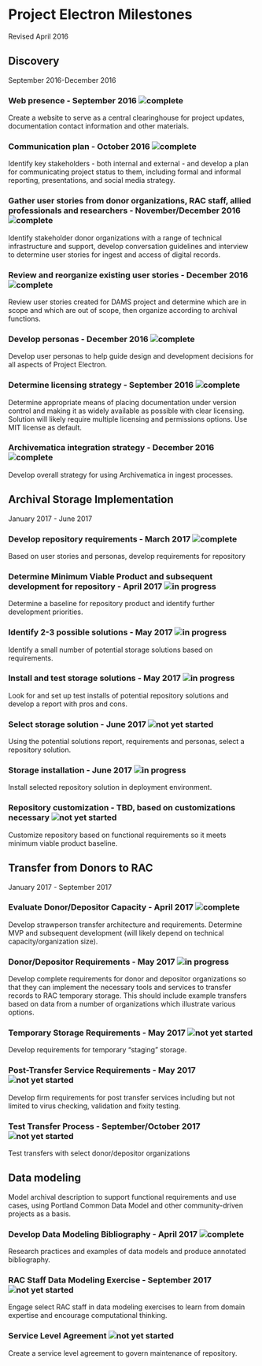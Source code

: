 # Project Electron Milestones

Revised April 2016

## Discovery

September 2016-December 2016

### Web presence - September 2016 ![complete](https://img.shields.io/badge/status-complete-green.svg?style=flat-square)

Create a website to serve as a central clearinghouse for project updates, documentation contact information and other materials.

### Communication plan - October 2016 ![complete](https://img.shields.io/badge/status-complete-green.svg?style=flat-square)

Identify key stakeholders - both internal and external - and develop a plan for communicating project status to them, including formal and informal reporting, presentations, and social media strategy.

### Gather user stories from donor organizations, RAC staff, allied professionals and researchers - November/December 2016 ![complete](https://img.shields.io/badge/status-complete-green.svg?style=flat-square)

Identify stakeholder donor organizations with a range of technical infrastructure and support, develop conversation guidelines and interview to determine user stories for ingest and access of digital records.

### Review and reorganize existing user stories - December 2016 ![complete](https://img.shields.io/badge/status-complete-green.svg?style=flat-square)

Review user stories created for DAMS project and determine which are in scope and which are out of scope, then organize according to archival functions.

### Develop personas - December 2016 ![complete](https://img.shields.io/badge/status-complete-green.svg?style=flat-square)

Develop user personas to help guide design and development decisions for all aspects of Project Electron.

### Determine licensing strategy - September 2016 ![complete](https://img.shields.io/badge/status-complete-green.svg?style=flat-square)

Determine appropriate means of placing documentation under version control and making it as widely available as possible with clear licensing. Solution will likely require multiple licensing and permissions options. Use MIT license as default.

### Archivematica integration strategy - December 2016 ![complete](https://img.shields.io/badge/status-complete-green.svg?style=flat-square)

Develop overall strategy for using Archivematica in ingest processes.

## Archival Storage Implementation

January 2017 - June 2017

### Develop repository requirements - March 2017 ![complete](https://img.shields.io/badge/status-complete-green.svg?style=flat-square)

Based on user stories and personas, develop requirements for repository

### Determine Minimum Viable Product and subsequent development for repository - April 2017 ![in progress](https://img.shields.io/badge/status-in--progress-orange.svg?style=flat-square)

Determine a baseline for repository product and identify further development priorities.

### Identify 2-3 possible solutions - May 2017 ![in progress](https://img.shields.io/badge/status-in--progress-orange.svg?style=flat-square)

Identify a small number of potential storage solutions based on requirements.

### Install and test storage solutions - May 2017 ![in progress](https://img.shields.io/badge/status-in--progress-orange.svg?style=flat-square)

Look for and set up test installs of potential repository solutions and develop a report with pros and cons.

### Select storage solution - June 2017 ![not yet started](https://img.shields.io/badge/status-not--yet--started-red.svg?style=flat-square)

Using the potential solutions report, requirements and personas, select a repository solution.

### Storage installation - June 2017 ![in progress](https://img.shields.io/badge/status-in--progress-orange.svg?style=flat-square)

Install selected repository solution in deployment environment.

### Repository customization - TBD, based on customizations necessary ![not yet started](https://img.shields.io/badge/status-not--yet--started-red.svg?style=flat-square)

Customize repository based on functional requirements so it meets minimum viable product baseline.

## Transfer from Donors to RAC

January 2017 - September 2017

### Evaluate Donor/Depositor Capacity - April 2017 ![complete](https://img.shields.io/badge/status-complete-green.svg?style=flat-square)

Develop strawperson transfer architecture and requirements. Determine MVP and subsequent development (will likely depend on technical capacity/organization size).

### Donor/Depositor Requirements - May 2017 ![in progress](https://img.shields.io/badge/status-in--progress-orange.svg?style=flat-square)

Develop complete requirements for donor and depositor organizations so that they can implement the necessary tools and services to transfer records to RAC temporary storage. This should include example transfers based on data from a number of organizations which illustrate various options.

### Temporary Storage Requirements - May 2017 ![not yet started](https://img.shields.io/badge/status-not--yet--started-red.svg?style=flat-square)

Develop requirements for temporary “staging” storage.

### Post-Transfer Service Requirements - May 2017 ![not yet started](https://img.shields.io/badge/status-not--yet--started-red.svg?style=flat-square)

Develop firm requirements for post transfer services including but not limited to virus checking, validation and fixity testing.

### Test Transfer Process - September/October 2017 ![not yet started](https://img.shields.io/badge/status-not--yet--started-red.svg?style=flat-square)

Test transfers with select donor/depositor organizations

## Data modeling

Model archival description to support functional requirements and use cases, using Portland Common Data Model and other community-driven projects as a basis.

### Develop Data Modeling Bibliography - April 2017 ![complete](https://img.shields.io/badge/status-complete-green.svg?style=flat-square)

Research practices and examples of data models and produce annotated bibliography.

### RAC Staff Data Modeling Exercise - September 2017 ![not yet started](https://img.shields.io/badge/status-not--yet--started-red.svg?style=flat-square)

Engage select RAC staff in data modeling exercises to learn from domain expertise and encourage computational thinking.

### Service Level Agreement ![not yet started](https://img.shields.io/badge/status-not--yet--started-red.svg?style=flat-square)

Create a service level agreement to govern maintenance of repository.
